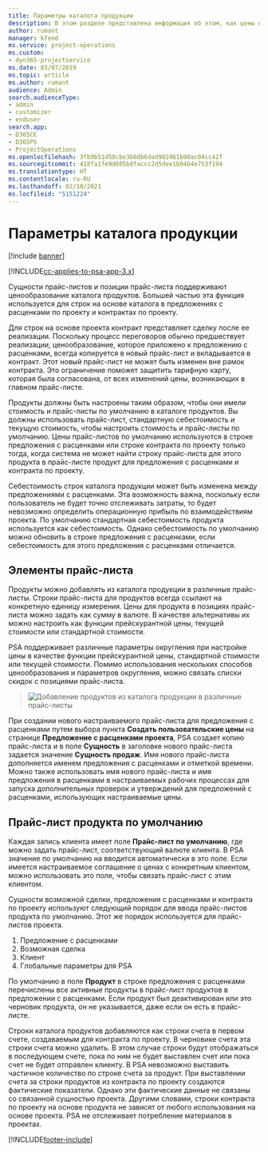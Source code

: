 ```yaml
---
title: Параметры каталога продукции
description: В этом разделе представлена информация об этом, как цены каталога продуктов работают в Dynamics 365 Project Service Automation (PSA).
author: rumant
manager: kfend
ms.service: project-operations
ms.custom:
- dyn365-projectservice
ms.date: 03/07/2019
ms.topic: article
ms.author: rumant
audience: Admin
search.audienceType:
- admin
- customizer
- enduser
search.app:
- D365CE
- D365PS
- ProjectOperations
ms.openlocfilehash: 3fb9b51d58cbe3b0db6dad902461b90ac04cc42f
ms.sourcegitcommit: 418fa1fe9d605b8faccc2d5dee1b04b4e753f194
ms.translationtype: HT
ms.contentlocale: ru-RU
ms.lasthandoff: 02/10/2021
ms.locfileid: "5151224"
---
```

# <a name="product-catalog-pricing"></a>Параметры каталога продукции 

[!include [banner](../includes/psa-now-project-operations.md)]

[!INCLUDE[cc-applies-to-psa-app-3.x](../includes/cc-applies-to-psa-app-3x.md)]


Сущности прайс-листов и позиции прайс-листа поддерживают ценообразование каталога продуктов. Большей частью эта функция используется для строк на основе каталога в предложениях с расценками по проекту и контрактах по проекту.

Для строк на основе проекта контракт представляет сделку после ее реализации. Поскольку процесс переговоров обычно предшествует реализации, ценообразование, которое приложено к предложению с расценками, всегда копируется в новый прайс-лист и вкладывается в контракт. Этот новый прайс-лист не может быть изменен вне рамок контракта. Это ограничение поможет защитить тарифную карту, которая была согласована, от всех изменений цены, возникающих в главном прайс-листе.

Продукты должны быть настроены таким образом, чтобы они имели стоимость и прайс-листы по умолчанию в каталоге продуктов. Вы должны использовать прайс-лист, стандартную себестоимость и текущую стоимость, чтобы настроить стоимость и прайс-листы по умолчанию. Цены прайс-листов по умолчанию используются в строке предложения с расценками или строке контракта по проекту только тогда, когда система не может найти строку прайс-листа для этого продукта в прайс-листе продукт для предложения с расценками и контракта по проекту.

Себестоимость строк каталога продукции может быть изменена между предложениями с расценками. Эта возможность важна, поскольку если пользователь не будет точно отслеживать затраты, то будет невозможно определить операционную прибыль по взаимодействиям проекта. По умолчанию стандартная себестоимость продукта используется как себестоимость. Однако себестоимость по умолчанию можно обновить в строке предложения с расценками, если себестоимость для этого предложения с расценками отличается.

## <a name="price-list-items"></a>Элементы прайс-листа

Продукты можно добавлять из каталога продукции в различные прайс-листы. Строки прайс-листа для продуктов всегда ссылают на конкретную единицу измерения. Цены для продукта в позициях прайс-листа можно задать как сумму в валюте. В качестве альтернативы их можно настроить как функции прейскурантной цены, текущей стоимости или стандартной стоимости.

PSA поддерживает различные параметры округления при настройке цены в качестве функции прейскурантной цены, стандартной стоимости или текущей стоимости. Помимо использования нескольких способов ценообразования и параметров округления, можно связать списки скидок с позициями прайс-листа. 

> ![Добавление продуктов из каталога продукции в различные прайс-листы](media/basic-guide-16.png)

При создании нового настраиваемого прайс-листа для предложения с расценками путем выбора пункта **Создать пользовательские цены** на странице **Предложение с расценками проекта**, PSA создает копию прайс-листа и в поле **Сущность** в заголовке нового прайс-листа задается значение **Сущность продаж**. Имя нового прайс-листа дополняется именем предложения с расценками и отметкой времени. Можно также использовать имя нового прайс-листа и имя предложения в расценками в настраиваемых рабочих процессах для запуска дополнительных проверок и утверждений для предложений с расценками, использующих настраиваемые цены.

 
## <a name="default-product-price-list"></a>Прайс-лист продукта по умолчанию
Каждая запись клиента имеет поле **Прайс-лист по умолчанию**, где можно задать прайс-лист, соответствующий валюте клиента. В PSA значение по умолчанию на вводится автоматически в это поле. Если имеется настраиваемое соглашение о ценах с конкретным клиентом, можно использовать это поле, чтобы связать прайс-лист с этим клиентом.

Сущности возможной сделки, предложения с расценками и контракта по проекту используют следующий порядок для ввода прайс-листов продукта по умолчанию. Этот же порядок используется для прайс-листов проекта.

1.  Предложение с расценками
2.  Возможная сделка
3.  Клиент
4.  Глобальные параметры для PSA

По умолчанию в поле **Продукт** в строке предложения с расценками перечислены все активные продукты в прайс-лист продуктов в предложении с расценками. Если продукт был деактивирован или это черновик продукта, он не указывается, даже если он есть в прайс-листе. 

Строки каталога продуктов добавляются как строки счета в первом счете, создаваемым для контракта по проекту. В черновике счета эта строки счета можно удалить. В этом случае строки будут отображаться в последующем счете, пока по ним не будет выставлен счет или пока счет не будет отправлен клиенту. В PSA невозможно выставить частичное количество по строке счета за продукт. При выставлении счета за строки продуктов из контракта по проекту создаются фактические показатели. Однако эти фактические данные не связаны со связанной сущностью проекта. Другими словами, строки контракта по проекту на основе продукта не зависят от любого использования на основе проекта. PSA не отслеживает потребление материалов в проектах.


[!INCLUDE[footer-include](../includes/footer-banner.md)]